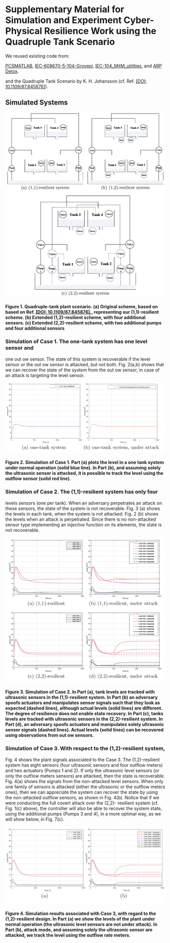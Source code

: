 Supplementary Material for Simulation and Experiment Cyber-Physical
Resilience Work using the Quadruple Tank Scenario
===

We reused existing code from:

<a href="https://github.com/karrocon/pcsmatlab">PCSMATLAB</a>,
<a
href="https://github.com/dry3ss/IEC-608670-5-104-Grovepi">IEC-608670-5-104-Grovepi</a>,
<a href="https://github.com/dry3ss/IEC-104_MitM_utilities">IEC-104_MitM_utilities</a>,
and <a href="https://github.com/dry3ss/ARP_detox">ARP Detox</a>.

and the Quadruple Tank Scenario by K. H. Johansson (cf. Ref. <a href="https://doi.org/10.1109/87.845876">[DOI: 10.1109/87.845876]</a>).

## Simulated Systems

![figure1](https://github.com/jgalfaro/mirrored-quadruple-tank/blob/master/Figures/FIG/Fig1.png)
#### Figure 1. Quadruple-tank plant scenario. (a) Original scheme, based on based on Ref. <a href="https://doi.org/10.1109/87.845876">[DOI: 10.1109/87.845876].</a>, representing our (1,1)-resilient scheme. (b) Extended (1,2)-resilient scheme, with four additional sensors. (c) Extended (2,2)-resilient scheme, with two additional pumps and four additional sensors

### Simulation of Case 1. The one-tank system has one level sensor and
one out ow sensor. The state of this system is recoverable if the
level sensor or the out ow sensor is attacked, but not both. Fig. 2(a,b)
shows that we can recover the state of the system from the out
ow sensor, in case of an attack is targeting the level sensor.

![figure2](https://github.com/jgalfaro/mirrored-quadruple-tank/blob/master/Figures/FIG/Fig2.png)
#### Figure 2. Simulation of Case 1. Part (a) plots the level in a one tank system under normal operation (solid blue line). In Part (b), and assuming solely the ultrasonic sensor is attacked, it is possible to track the level using the outflow sensor (solid red line).

### Simulation of Case 2. The (1,1)-resilient system has only four
levels sensors (one per tank). When an adversary perpetrates an attack
on these sensors, the state of the system is not recoverable. Fig. 3
(a) shows the levels in each tank, when the system is not attacked.
Fig. 2 (b) shows the levels when an attack is perpetrated. Since there
is no non-attacked sensor type implementing an injective function on
its elements, the state is not recoverable.

![figure3](https://github.com/jgalfaro/mirrored-quadruple-tank/blob/master/Figures/FIG/Fig3.png)
#### Figure 3. Simulation of Case 2. In Part (a), tank levels are tracked with ultrasonic sensors in the (1,1)-resilient system. In Part (b) an adversary spoofs actuators and manipulates sensor signals such that they look as expected (dashed lines), although actual levels (solid lines) are different. The degree of resilience does not enable state recovery. In Part (c), tanks levels are tracked with ultrasonic sensors in the (2,2)-resilient system. In Part (d), an adversary spoofs actuators and manipulates solely ultrasonic sensor signals (dashed lines). Actual levels (solid lines) can be recovered using observations from out ow sensors.

### Simulation of Case 3. With respect to the (1,2)-resilient system,
Fig. 4 shows the plant signals associated to the Case 3. The
(1,2)-resilient system has eight sensors (four ultrasonic sensors and
four outflow meters) and two actuators (Pumps 1 and 2). If only the
ultrasonic level sensors (or only the outflow meters sensors) are
attacked, then the state is recoverable. Fig. 4(a) shows the signals
from the non-attacked level sensors. When only one family of sensors
is attacked (either the ultrasonic or the outflow meters ones), then
we can appreciate the system can recover the state by using the
non-attacked outflow sensors, as shown in Fig. 4(b). Notice that if we
were conducting the full covert attack over the (2,2)- resilient
system (cf. Fig. 1(c) above), the controller will also be able to
recover the system state, using the additional pumps (Pumps 3 and 4),
in a more optimal way, as we will show below, in Fig. 7(c).


![figure4](https://github.com/jgalfaro/mirrored-quadruple-tank/blob/master/Figures/FIG/Fig4.png)
#### Figure 4. Simulation results associated with Case 3, with regard to the (1,2)-resilient design. In Part (a) we show the levels of the plant under normal operation (the ultrasonic level sensors are not under attack). In Part (b), attack mode, and assuming solely the ultrasonic sensor are attacked, we track the level using the outflow rate meters.

